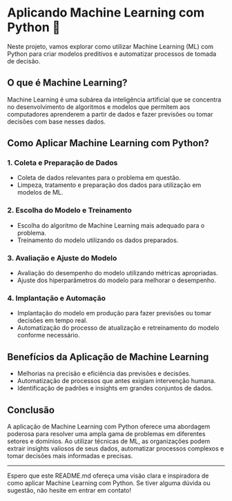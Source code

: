 # Aplicando Machine Learning com Python 🤖

Neste projeto, vamos explorar como utilizar Machine Learning (ML) com Python para criar modelos preditivos e automatizar processos de tomada de decisão.

## O que é Machine Learning?

Machine Learning é uma subárea da inteligência artificial que se concentra no desenvolvimento de algoritmos e modelos que permitem aos computadores aprenderem a partir de dados e fazer previsões ou tomar decisões com base nesses dados.

## Como Aplicar Machine Learning com Python?

### 1. Coleta e Preparação de Dados

- Coleta de dados relevantes para o problema em questão.
- Limpeza, tratamento e preparação dos dados para utilização em modelos de ML.

### 2. Escolha do Modelo e Treinamento

- Escolha do algoritmo de Machine Learning mais adequado para o problema.
- Treinamento do modelo utilizando os dados preparados.

### 3. Avaliação e Ajuste do Modelo

- Avaliação do desempenho do modelo utilizando métricas apropriadas.
- Ajuste dos hiperparâmetros do modelo para melhorar o desempenho.

### 4. Implantação e Automação

- Implantação do modelo em produção para fazer previsões ou tomar decisões em tempo real.
- Automatização do processo de atualização e retreinamento do modelo conforme necessário.

## Benefícios da Aplicação de Machine Learning

- Melhorias na precisão e eficiência das previsões e decisões.
- Automatização de processos que antes exigiam intervenção humana.
- Identificação de padrões e insights em grandes conjuntos de dados.

## Conclusão

A aplicação de Machine Learning com Python oferece uma abordagem poderosa para resolver uma ampla gama de problemas em diferentes setores e domínios. Ao utilizar técnicas de ML, as organizações podem extrair insights valiosos de seus dados, automatizar processos complexos e tomar decisões mais informadas e precisas.

---

Espero que este README.md ofereça uma visão clara e inspiradora de como aplicar Machine Learning com Python. Se tiver alguma dúvida ou sugestão, não hesite em entrar em contato!

